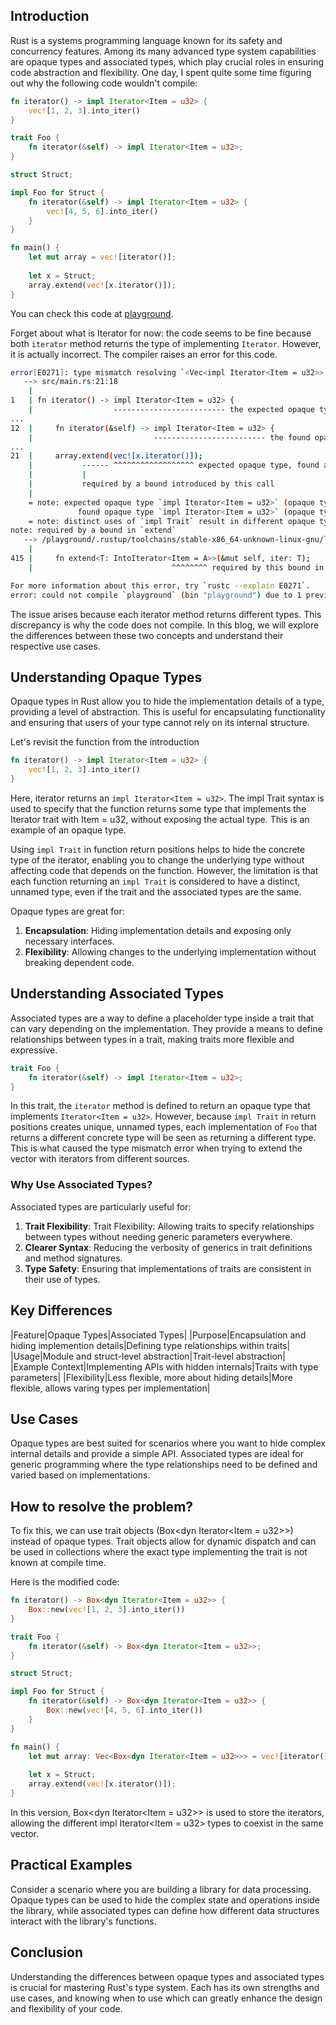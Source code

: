 ## Introduction

Rust is a systems programming language known for its safety and concurrency features. Among its many advanced type system capabilities are opaque types and associated types, which play crucial roles in ensuring code abstraction and flexibility. One day, I spent quite some time figuring out why the following code wouldn't compile: 

```rust
fn iterator() -> impl Iterator<Item = u32> {
    vec![1, 2, 3].into_iter()
}

trait Foo {
    fn iterator(&self) -> impl Iterator<Item = u32>;
}

struct Struct;

impl Foo for Struct {
    fn iterator(&self) -> impl Iterator<Item = u32> {
        vec![4, 5, 6].into_iter()
    }
}

fn main() {
    let mut array = vec![iterator()];
    
    let x = Struct;
    array.extend(vec![x.iterator()]);
}
```

You can check this code at [playground].

Forget about what is Iterator for now: the code seems to be fine because both `iterator` method returns the type of implementing `Iterator`. However, it is actually incorrect. 
The compiler raises an error for this code.

```bash
error[E0271]: type mismatch resolving `<Vec<impl Iterator<Item = u32>> as IntoIterator>::Item == impl Iterator<Item = u32>`
   --> src/main.rs:21:18
    |
1   | fn iterator() -> impl Iterator<Item = u32> {
    |                  ------------------------- the expected opaque type
...
12  |     fn iterator(&self) -> impl Iterator<Item = u32> {
    |                           ------------------------- the found opaque type
...
21  |     array.extend(vec![x.iterator()]);
    |           ------ ^^^^^^^^^^^^^^^^^^ expected opaque type, found a different opaque type
    |           |
    |           required by a bound introduced by this call
    |
    = note: expected opaque type `impl Iterator<Item = u32>` (opaque type at <src/main.rs:1:18>)
               found opaque type `impl Iterator<Item = u32>` (opaque type at <src/main.rs:12:27>)
    = note: distinct uses of `impl Trait` result in different opaque types
note: required by a bound in `extend`
   --> /playground/.rustup/toolchains/stable-x86_64-unknown-linux-gnu/lib/rustlib/src/rust/library/core/src/iter/traits/collect.rs:415:31
    |
415 |     fn extend<T: IntoIterator<Item = A>>(&mut self, iter: T);
    |                               ^^^^^^^^ required by this bound in `Extend::extend`

For more information about this error, try `rustc --explain E0271`.
error: could not compile `playground` (bin "playground") due to 1 previous error
```

The issue arises because each iterator method returns different types. This discrepancy is why the code does not compile. In this blog, we will explore the differences between these two concepts and understand their respective use cases.


[playground]: https://play.rust-lang.org/?version=stable&mode=debug&edition=2021&gist=faf3aac6ddc8329d32c27840a1a3de60

## Understanding Opaque Types

Opaque types in Rust allow you to hide the implementation details of a type, providing a level of abstraction. This is useful for encapsulating functionality and ensuring that users of your type cannot rely on its internal structure.

Let's revisit the function from the introduction

```rust
fn iterator() -> impl Iterator<Item = u32> {
    vec![1, 2, 3].into_iter()
}
```

Here, iterator returns an `impl Iterator<Item = u32>`. The impl Trait syntax is used to specify that the function returns some type that implements the Iterator trait with Item = u32, without exposing the actual type. This is an example of an opaque type.

Using `impl Trait` in function return positions helps to hide the concrete type of the iterator, enabling you to change the underlying type without affecting code that depends on the function. However, the limitation is that each function returning an `impl Trait` is considered to have a distinct, unnamed type, even if the trait and the associated types are the same.

Opaque types are great for:

1. **Encapsulation**: Hiding implementation details and exposing only necessary interfaces.
2. **Flexibility**: Allowing changes to the underlying implementation without breaking dependent code.

## Understanding Associated Types

Associated types are a way to define a placeholder type inside a trait that can vary depending on the implementation. They provide a means to define relationships between types in a trait, making traits more flexible and expressive.

```rust
trait Foo {
    fn iterator(&self) -> impl Iterator<Item = u32>;
}
```

In this trait, the `iterator` method is defined to return an opaque type that implements `Iterator<Item = u32>`. However, because `impl Trait` in return positions creates unique, unnamed types, each implementation of `Foo` that returns a different concrete type will be seen as returning a different type. This is what caused the type mismatch error when trying to extend the vector with iterators from different sources.

### Why Use Associated Types?

Associated types are particularly useful for:

1. **Trait Flexibility**: Trait Flexibility: Allowing traits to specify relationships between types without needing generic parameters everywhere.
2. **Clearer Syntax**: Reducing the verbosity of generics in trait definitions and method signatures.
3. **Type Safety**: Ensuring that implementations of traits are consistent in their use of types.

## Key Differences

|Feature|Opaque Types|Associated Types|
|Purpose|Encapsulation and hiding implemention details|Defining type relationships within traits|
|Usage|Module and struct-level abstraction|Trait-level abstraction|
|Example Context|Implementing APIs with hidden internals|Traits with type parameters|
|Flexibility|Less flexible, more about hiding details|More flexible, allows varing types per implementation|

## Use Cases

Opaque types are best suited for scenarios where you want to hide complex internal details and provide a simple API. Associated types are ideal for generic programming where the type relationships need to be defined and varied based on implementations.

## How to resolve the problem?

To fix this, we can use trait objects (Box<dyn Iterator<Item = u32>>) instead of opaque types. Trait objects allow for dynamic dispatch and can be used in collections where the exact type implementing the trait is not known at compile time.

Here is the modified code:

```rust
fn iterator() -> Box<dyn Iterator<Item = u32>> {
    Box::new(vec![1, 2, 3].into_iter())
}

trait Foo {
    fn iterator(&self) -> Box<dyn Iterator<Item = u32>>;
}

struct Struct;

impl Foo for Struct {
    fn iterator(&self) -> Box<dyn Iterator<Item = u32>> {
        Box::new(vec![4, 5, 6].into_iter())
    }
}

fn main() {
    let mut array: Vec<Box<dyn Iterator<Item = u32>>> = vec![iterator()];
    
    let x = Struct;
    array.extend(vec![x.iterator()]);
}
```

In this version, Box<dyn Iterator<Item = u32>> is used to store the iterators, allowing the different impl Iterator<Item = u32> types to coexist in the same vector.

## Practical Examples

Consider a scenario where you are building a library for data processing. Opaque types can be used to hide the complex state and operations inside the library, while associated types can define how different data structures interact with the library's functions.

## Conclusion

Understanding the differences between opaque types and associated types is crucial for mastering Rust's type system. Each has its own strengths and use cases, and knowing when to use which can greatly enhance the design and flexibility of your code.
